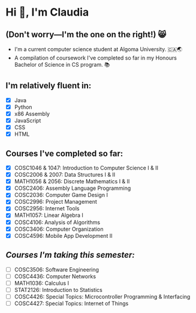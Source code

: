 # Hi 👋, I'm Claudia
## (Don't worry—I'm the one on the right!) 😸


- I'm a current computer science student at Algoma University. 🇨🇦🌏
- A compilation of coursework I've completed so far in my Honours Bachelor of Science in CS program. 📚

## I'm relatively fluent in:
 - [x] Java
 - [x] Python
 - [x] x86 Assembly
 - [x] JavaScript
 - [x] CSS
 - [x] HTML

## Courses I've completed so far:
 - [x] COSC1046 & 1047: Introduction to Computer Science I & II
 - [x] COSC2006 & 2007: Data Structures I & II
 - [x] MATH1056 & 2056: Discrete Mathematics I & II
 - [x] COSC2406: Assembly Language Programming
 - [x] COSC2036: Computer Game Design I
 - [x] COSC2996: Project Management
 - [x] COSC2956: Internet Tools
 - [x] MATH1057: Linear Algebra I
 - [x] COSC4106: Analysis of Algorithms
 - [x] COSC3406: Computer Organization
 - [x] COSC4596: Mobile App Development II

## *Courses I'm taking this semester:*
 - [ ] COSC3506: Software Engineering
 - [ ] COSC4436: Computer Networks
 - [ ] MATH1036: Calculus I
 - [ ] STAT2126: Introduction to Statistics
 - [ ] COSC4426: Special Topics: Microcontroller Programming & Interfacing
 - [ ] COSC4427: Special Topics: Internet of Things
